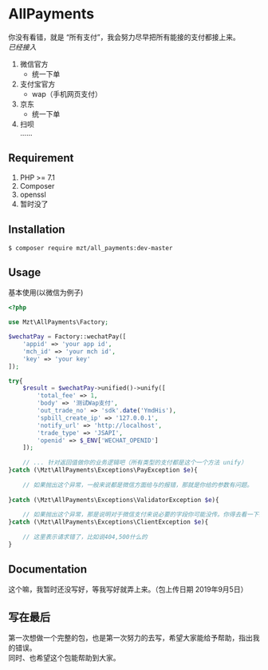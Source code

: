 # AllPayments
你没有看错，就是 “所有支付”，我会努力尽早把所有能接的支付都接上来。  
*已经接入*
1. 微信官方  
    * 统一下单
2. 支付宝官方  
    * wap（手机网页支付）
3. 京东
    * 统一下单
4. 扫呗  
......

## Requirement
1. PHP >= 7.1
2. Composer 
3. openssl
4. 暂时没了

## Installation
`$ composer require mzt/all_payments:dev-master`

## Usage
基本使用(以微信为例子)  
```php
<?php  

use Mzt\AllPayments\Factory;

$wechatPay = Factory::wechatPay([
    'appid' => 'your app id',
    'mch_id' => 'your mch id',
    'key' => 'your key'
]); 

try{
    $result = $wechatPay->unified()->unify([
        'total_fee' => 1,
        'body' => '测试Wap支付',
        'out_trade_no' => 'sdk'.date('YmdHis'),
        'spbill_create_ip' => '127.0.0.1',
        'notify_url' => 'http://localhost',
        'trade_type' => 'JSAPI',
        'openid' => $_ENV['WECHAT_OPENID']
    ]);
    
    // ... 针对返回值做你的业务逻辑吧（所有类型的支付都是这个一个方法 unify）
}catch (\Mzt\AllPayments\Exceptions\PayException $e){
    
    // 如果抛出这个异常，一般来说都是微信方面给与的报错，那就是你给的参数有问题。
    
}catch (\Mzt\AllPayments\Exceptions\ValidatorException $e){
    
    // 如果抛出这个异常，那是说明对于微信支付来说必要的字段你可能没传。你得去看一下微信的文档了
}catch (\Mzt\AllPayments\Exceptions\ClientException $e){
    
    // 这里表示请求错了，比如说404,500什么的
}
```
## Documentation
这个嘛，我暂时还没写好，等我写好就弄上来。（包上传日期 2019年9月5日）

## 写在最后
第一次想做一个完整的包，也是第一次努力的去写，希望大家能给予帮助，指出我的错误。  
同时、也希望这个包能帮助到大家。